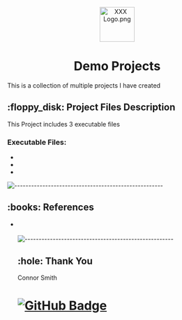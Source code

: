 <p align="center"> 
  <img src="images/XXX_Logo.png" alt="XXX Logo.png" width="80px" height="80px">
</p>
<h1 align="center"> Demo Projects </h1>

<p>This is a collection of multiple projects I have created</p>

<h2> :floppy_disk: Project Files Description</h2>

<p>This Project includes 3 executable files</p>

<h3>Executable Files:</h3>
<ul>
  <li><b></b> </li>
  <li><b></b></li>
  <li><b></b></li>
</ul>


![-----------------------------------------------------](https://raw.githubusercontent.com/andreasbm/readme/master/assets/lines/rainbow.png)

<h2> :books: References</h2>
<ul>
  <li><p></p>
      <p></p>
  </li>

![-----------------------------------------------------](https://raw.githubusercontent.com/andreasbm/readme/master/assets/lines/rainbow.png)

<!-- Thank You Message -->
<h2 id="credits"> :hole: Thank You</h2>

Connor Smith

[![GitHub Badge](https://img.shields.io/badge/GitHub-100000?style=for-the-badge&logo=github&logoColor=white)](https://github.com/ConnorSmith-Dev/)
=
